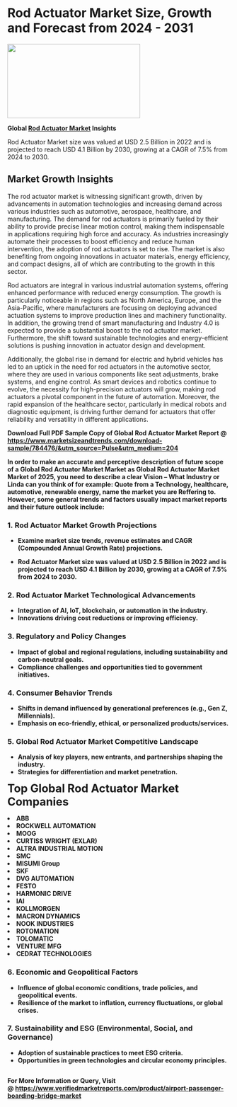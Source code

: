 <H1>Rod Actuator Market Size, Growth and Forecast from 2024 - 2031</H1><img class="aligncenter size-medium wp-image-584254" src="https://thirdeyenews.in/wp-content/uploads/2024/09/Global-Market-Research-300x168.jpeg" alt="" width="300" height="168" /><p><strong>Global&nbsp;<a href="https://www.marketsizeandtrends.com/download-sample/784476/&amp;utm_source=Pulse&amp;utm_medium=204">Rod Actuator Market</a> Insights</strong></p><p>Rod Actuator Market size was valued at USD 2.5 Billion in 2022 and is projected to reach USD 4.1 Billion by 2030, growing at a CAGR of 7.5% from 2024 to 2030.</p><p><h2>Market Growth Insights</h2> <p>The rod actuator market is witnessing significant growth, driven by advancements in automation technologies and increasing demand across various industries such as automotive, aerospace, healthcare, and manufacturing. The demand for rod actuators is primarily fueled by their ability to provide precise linear motion control, making them indispensable in applications requiring high force and accuracy. As industries increasingly automate their processes to boost efficiency and reduce human intervention, the adoption of rod actuators is set to rise. The market is also benefiting from ongoing innovations in actuator materials, energy efficiency, and compact designs, all of which are contributing to the growth in this sector.</p> <p><strong></strong></p> <p>Rod actuators are integral in various industrial automation systems, offering enhanced performance with reduced energy consumption. The growth is particularly noticeable in regions such as North America, Europe, and the Asia-Pacific, where manufacturers are focusing on deploying advanced actuation systems to improve production lines and machinery functionality. In addition, the growing trend of smart manufacturing and Industry 4.0 is expected to provide a substantial boost to the rod actuator market. Furthermore, the shift toward sustainable technologies and energy-efficient solutions is pushing innovation in actuator design and development.</p> <p>Additionally, the global rise in demand for electric and hybrid vehicles has led to an uptick in the need for rod actuators in the automotive sector, where they are used in various components like seat adjustments, brake systems, and engine control. As smart devices and robotics continue to evolve, the necessity for high-precision actuators will grow, making rod actuators a pivotal component in the future of automation. Moreover, the rapid expansion of the healthcare sector, particularly in medical robots and diagnostic equipment, is driving further demand for actuators that offer reliability and versatility in different applications.</p> <p><strong></p><p><span class=""><strong>Download Full PDF Sample Copy of Global Rod Actuator Market Report</strong> @ <a href="https://www.marketsizeandtrends.com/download-sample/784476/&amp;utm_source=Pulse&amp;utm_medium=204" target="_blank">https://www.marketsizeandtrends.com/download-sample/784476/&amp;utm_source=Pulse&amp;utm_medium=204</a></span></p><p>In order to make an accurate and perceptive description of future scope of a Global&nbsp;Rod Actuator Market Market as Global&nbsp;Rod Actuator Market Market of 2025, you need to describe a clear Vision &ndash; What Industry or Linda can you think of for example: Quote from a Technology, healthcare, automotive, renewable energy, name the market you are Reffering to. However, some general trends and factors usually impact market reports and their future outlook include:</p><h3>1.&nbsp;<strong>Rod Actuator Market Growth Projections</strong></h3><ul><li>Examine market size trends, revenue estimates and CAGR (Compounded Annual Growth Rate) projections.</li><li><p>Rod Actuator Market size was valued at USD 2.5 Billion in 2022 and is projected to reach USD 4.1 Billion by 2030, growing at a CAGR of 7.5% from 2024 to 2030.</p></li></ul><h3>2.&nbsp;<strong>Rod Actuator Market Technological Advancements</strong></h3><ul><li>Integration of AI, IoT, blockchain, or automation in the industry.</li><li>Innovations driving cost reductions or improving efficiency.</li></ul><h3>3.&nbsp;<strong>Regulatory and Policy Changes</strong></h3><ul><li>Impact of global and regional regulations, including sustainability and carbon-neutral goals.</li><li>Compliance challenges and opportunities tied to government initiatives.</li></ul><h3>4.&nbsp;<strong>Consumer Behavior Trends</strong></h3><ul><li>Shifts in demand influenced by generational preferences (e.g., Gen Z, Millennials).</li><li>Emphasis on eco-friendly, ethical, or personalized products/services.</li></ul><h3>5.&nbsp;<strong>Global Rod Actuator Market Competitive Landscape</strong></h3><ul><li>Analysis of key players, new entrants, and partnerships shaping the industry.</li><li>Strategies for differentiation and market penetration.</li></ul><p data-pm-slice="1 1 []"><span style="color: inherit; font-family: inherit; font-size: 25px;">Top Global Rod Actuator Market Companies</span></p><div class="" data-test-id=""><p><li>ABB</li><li> ROCKWELL AUTOMATION</li><li> MOOG</li><li> CURTISS WRIGHT (EXLAR)</li><li> ALTRA INDUSTRIAL MOTION</li><li> SMC</li><li> MISUMI Group</li><li> SKF</li><li> DVG AUTOMATION</li><li> FESTO</li><li> HARMONIC DRIVE</li><li> IAI</li><li> KOLLMORGEN</li><li> MACRON DYNAMICS</li><li> NOOK INDUSTRIES</li><li> ROTOMATION</li><li> TOLOMATIC</li><li> VENTURE MFG</li><li> CEDRAT TECHNOLOGIES</li></p></div><h3>6.&nbsp;<strong>Economic and Geopolitical Factors</strong></h3><ul><li>Influence of global economic conditions, trade policies, and geopolitical events.</li><li>Resilience of the market to inflation, currency fluctuations, or global crises.</li></ul><h3>7.&nbsp;<strong>Sustainability and ESG (Environmental, Social, and Governance)</strong></h3><ul><li>Adoption of sustainable practices to meet ESG criteria.</li><li>Opportunities in green technologies and circular economy principles.</li></ul><h2><strong style="font-size: 14px;">For More Information or Query, Visit @&nbsp;</strong><a style="background-color: #ffffff; font-size: 14px;" href="https://www.marketsizeandtrends.com/report/rod-actuator-market/" target="_blank">https://www.verifiedmarketreports.com/product/airport-passenger-boarding-bridge-market</a></h2>
